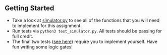 ## Getting Started
- Take a look at [simulator.py](https://github.com/BradMcDanel/cps242-assignments/blob/main/02-simulator/simulator.py) to see all of the functions that you will need to implement for this assignment.
- Run tests via `python3 test_simulator.py`. All tests should be passing for full credit.
- The final two tests ([see here](https://github.com/BradMcDanel/cps242-assignments/blob/main/02-simulator/test_simulator.py#L161)) require you to implement yourself. Have fun writing some logic gates!
